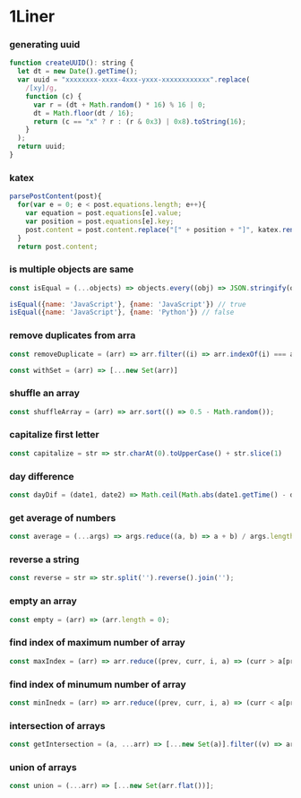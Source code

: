 # 1Liner
### generating uuid
```js
function createUUID(): string {
  let dt = new Date().getTime();
  var uuid = "xxxxxxxx-xxxx-4xxx-yxxx-xxxxxxxxxxxx".replace(
    /[xy]/g,
    function (c) {
      var r = (dt + Math.random() * 16) % 16 | 0;
      dt = Math.floor(dt / 16);
      return (c == "x" ? r : (r & 0x3) | 0x8).toString(16);
    }
  );
  return uuid;
}
```
### katex
```js
parsePostContent(post){
  for(var e = 0; e < post.equations.length; e++){
    var equation = post.equations[e].value;
    var position = post.equations[e].key;
    post.content = post.content.replace("[" + position + "]", katex.renderToString(equation));
  }
  return post.content;
```
### is multiple objects are same
```js
const isEqual = (...objects) => objects.every((obj) => JSON.stringify(obj) === JSON.stringify(objects[0]));

isEqual({name: 'JavaScript'}, {name: 'JavaScript'}) // true
isEqual({name: 'JavaScript'}, {name: 'Python'}) // false

```
### remove duplicates from arra
```js
const removeDuplicate = (arr) => arr.filter((i) => arr.indexOf(i) === arr.lastIndexOf(i));

const withSet = (arr) => [...new Set(arr)]
```
### shuffle an array
```js
const shuffleArray = (arr) => arr.sort(() => 0.5 - Math.random());
```
### capitalize first letter
```js
const capitalize = str => str.charAt(0).toUpperCase() + str.slice(1)
``` 
### day difference
```js
const dayDif = (date1, date2) => Math.ceil(Math.abs(date1.getTime() - date2.getTime()) / 86400000)
```
### get average of numbers
```js
const average = (...args) => args.reduce((a, b) => a + b) / args.length;
```
### reverse a string
```js
const reverse = str => str.split('').reverse().join('');
```
### empty an array
```js
const empty = (arr) => (arr.length = 0);
```
### find index of maximum number of array
```js
const maxIndex = (arr) => arr.reduce((prev, curr, i, a) => (curr > a[prev] ? i : prev), 0);
```
### find index of minumum number of array
```js
const minInedx = (arr) => arr.reduce((prev, curr, i, a) => (curr < a[prev] ? i : prev), 0);
```
### intersection of arrays
```js
const getIntersection = (a, ...arr) => [...new Set(a)].filter((v) => arr.every((b) => b.includes(v)));
```
### union of arrays
```js
const union = (...arr) => [...new Set(arr.flat())];
```
